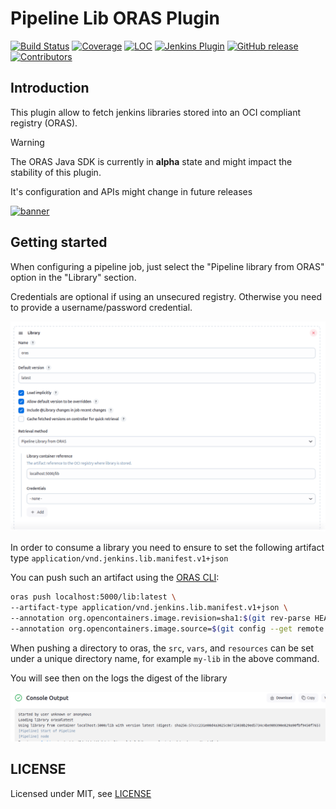 # Pipeline Lib ORAS Plugin

[![Build Status](https://ci.jenkins.io/buildStatus/icon?job=Plugins/pipeline-lib-oras-plugin/main)](https://ci.jenkins.io/job/plugins/job/pipeline-lib-oras-plugin-plugin/)
[![Coverage](https://ci.jenkins.io/job/Plugins/job/pipeline-lib-oras-plugin/job/main/badge/icon?status=${instructionCoverage}&subject=coverage&color=${colorInstructionCoverage})](https://ci.jenkins.io/job/Plugins/job/pipeline-lib-oras-plugin/job/main)
[![LOC](https://ci.jenkins.io/job/Plugins/job/pipeline-lib-oras-plugin/job/main/badge/icon?job=test&status=${lineOfCode}&subject=line%20of%20code&color=blue)](https://ci.jenkins.io/job/Plugins/job/pipeline-lib-oras-plugin/job/main)
[![Jenkins Plugin](https://img.shields.io/jenkins/plugin/v/pipeline-lib-oras-plugin.svg)](https://plugins.jenkins.io/pipeline-lib-oras-plugin/)
[![GitHub release](https://img.shields.io/github/release/jenkinsci/pipeline-lib-oras-plugin.svg?label=changelog)](https://github.com/jenkinsci/pipeline-lib-oras-plugin/releases/latest)
[![Contributors](https://img.shields.io/github/contributors/jenkinsci/pipeline-lib-oras-plugin.svg)](https://github.com/jenkinsci/pipeline-lib-oras-plugin/graphs/contributors)

## Introduction

This plugin allow to fetch jenkins libraries stored into an OCI compliant registry (ORAS).

> [!WARNING]
> The ORAS Java SDK is currently in **alpha** state and might impact the stability of this plugin.
>
> It's configuration and APIs might change in future releases

<p align="left">
<a href="https://oras.land/"><img src="https://oras.land/img/oras.svg" alt="banner" width="200px"></a>
</p>

## Getting started

When configuring a pipeline job, just select the "Pipeline library from ORAS" option in the "Library" section.

Credentials are optional if using an unsecured registry. Otherwise you need to provide a username/password credential.

![config.png](docs/config.png)

In order to consume a library you need to ensure to set the following artifact type `application/vnd.jenkins.lib.manifest.v1+json`

You can push such an artifact using the [ORAS CLI](https://oras.land/docs/commands/oras_push):

```bash
oras push localhost:5000/lib:latest \
--artifact-type application/vnd.jenkins.lib.manifest.v1+json \
--annotation org.opencontainers.image.revision=sha1:$(git rev-parse HEAD) \
--annotation org.opencontainers.image.source=$(git config --get remote.origin.url) my-lib
```

When pushing a directory to oras, the `src`, `vars`, and `resources` can be set under a unique directory name, for example `my-lib` in the above command.

You will see then on the logs the digest of the library

![log.png](docs/log.png)

## LICENSE

Licensed under MIT, see [LICENSE](LICENSE.md)

